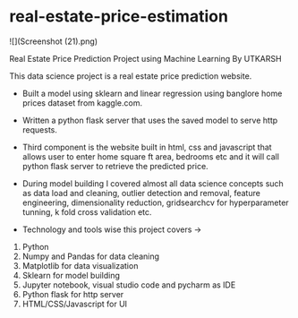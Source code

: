 # real-estate-price-estimation

![](Screenshot (21).png)

Real Estate Price Prediction Project using Machine Learning By UTKARSH

This data science project is a real estate price prediction website. 
- Built a model using sklearn and linear regression using banglore home prices dataset from kaggle.com. 
- Written a python flask server that uses the saved model to serve http requests. 
- Third component is the website built in html, css and javascript that allows user to enter home square ft area, bedrooms etc and it will call python flask server to retrieve the predicted price. 
- During model building I covered almost all data science concepts such as data load and cleaning, outlier detection and removal, feature engineering, dimensionality reduction, gridsearchcv for hyperparameter tunning, k fold cross validation etc. 


- Technology and tools wise this project covers ->

1. Python
2. Numpy and Pandas for data cleaning
3. Matplotlib for data visualization
4. Sklearn for model building
5. Jupyter notebook, visual studio code and pycharm as IDE
6. Python flask for http server
7. HTML/CSS/Javascript for UI
